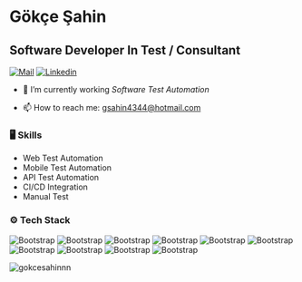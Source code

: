 # Gökçe Şahin
## Software Developer In Test / Consultant

[![Mail](https://img.shields.io/badge/Mail-blue?style=flat&logo=microsoftoutlook&link=mail
)](mailto:gsahin4344@hotmail.com) [![Linkedin](https://img.shields.io/badge/-LinkedIn-blue?style=flat&logo=Linkedin&logoColor=white)](https://www.linkedin.com/in/g%C3%B6k%C3%A7e-%C5%9Fahin/) 

- 🤔 I’m currently working *Software Test Automation*

- 📫 How to reach me: gsahin4344@hotmail.com


### 🖥 Skills

- Web Test Automation
- Mobile Test Automation
- API Test Automation
- CI/CD Integration
- Manual Test
### ⚙️ Tech Stack

![Bootstrap](https://img.shields.io/badge/-Java-05122A?style=flat-square&logo=Java&color=353535) ![Bootstrap](https://img.shields.io/badge/-Ruby-05122A?style=flat-square&logo=Ruby&color=353535) ![Bootstrap](https://img.shields.io/badge/-Javascript-05122A?style=flat-square&logo=Javascript&color=353535) ![Bootstrap](https://img.shields.io/badge/-Selenium-05122A?style=flat-square&logo=Selenium&color=353535) ![Bootstrap](https://img.shields.io/badge/-Appium-05122A?style=flat-square&logo=Appium&color=353535) ![Bootstrap](https://img.shields.io/badge/-Rest%20Assured-05122A?style=flat-square&logo=Rest-Assured&color=353535) ![Bootstrap](https://img.shields.io/badge/-Karate-05122A?style=flat-square&logo=Karate&color=353535) ![Bootstrap](https://img.shields.io/badge/-Cypress-05122A?style=flat-square&logo=Cypress&color=353535) ![Bootstrap](https://img.shields.io/badge/-Cucumber-05122A?style=flat-square&logo=Cucumber&color=353535) ![Bootstrap](https://img.shields.io/badge/-NodeJS-05122A?style=flat-square&logo=NodeJS&color=353535)

<div>
  <img align="center width="45%" align="left" src="https://github-readme-stats.vercel.app/api/top-langs?username=gokcesahinnn&show_icons=true&locale=en&layout=compact&theme=tokyonight&hide_border=true" alt="gokcesahinnn" />
</div>
